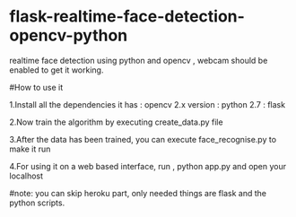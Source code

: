 # flask-realtime-face-detection-opencv-python
realtime face detection using python and opencv , webcam should be enabled to get it working.

#How to use it

1.Install all the dependencies it has 
: opencv 2.x version
: python 2.7
: flask

2.Now train the algorithm by executing create_data.py file

3.After the data has been trained, you can execute face_recognise.py to make it run

4.For using it on a web based interface, run , python app.py and open your localhost


#note:
you can skip heroku part, only needed things are flask and the python scripts.